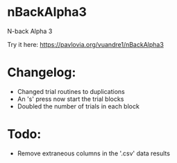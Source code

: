 # nBackAlpha3
N-back Alpha 3

Try it here: https://pavlovia.org/vuandre1/nBackAlpha3

# Changelog:

- Changed trial routines to duplications
- An 's' press now start the trial blocks
- Doubled the number of trials in each block

# Todo:

- Remove extraneous columns in the '.csv' data results
